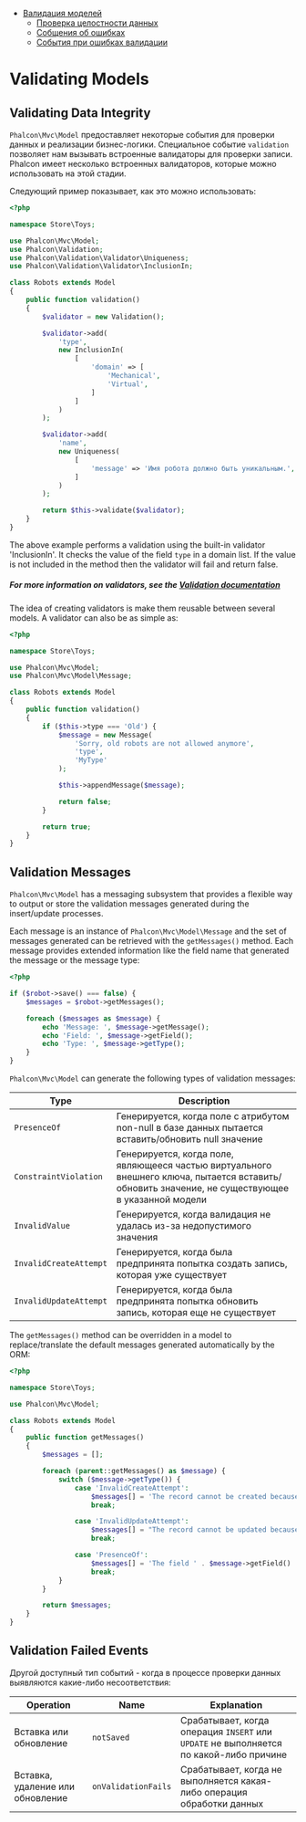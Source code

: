 <div class='article-menu'>
  <ul>
    <li>
      <a href="#overview">Валидация моделей</a> <ul>
        <li>
          <a href="#data-integrity">Проверка целостности данных</a>
        </li>
        <li>
          <a href="#messages">Собщения об ошибках</a>
        </li>
        <li>
          <a href="#failed-events">События при ошибках валидации</a>
        </li>
      </ul>
    </li>
  </ul>
</div>

<a name='overview'></a>

# Validating Models

<a name='data-integrity'></a>

## Validating Data Integrity

`Phalcon\Mvc\Model` предоставляет некоторые события для проверки данных и реализации бизнес-логики. Специальное событие `validation` позволяет нам вызывать встроенные валидаторы для проверки записи. Phalcon имеет несколько встроенных валидаторов, которые можно использовать на этой стадии.

Следующий пример показывает, как это можно использовать:

```php
<?php

namespace Store\Toys;

use Phalcon\Mvc\Model;
use Phalcon\Validation;
use Phalcon\Validation\Validator\Uniqueness;
use Phalcon\Validation\Validator\InclusionIn;

class Robots extends Model
{
    public function validation()
    {
        $validator = new Validation();

        $validator->add(
            'type',
            new InclusionIn(
                [
                    'domain' => [
                        'Mechanical',
                        'Virtual',
                    ]
                ]
            )
        );

        $validator->add(
            'name',
            new Uniqueness(
                [
                    'message' => 'Имя робота должно быть уникальным.',
                ]
            )
        );

        return $this->validate($validator);
    }
}
```

The above example performs a validation using the built-in validator 'InclusionIn'. It checks the value of the field `type` in a domain list. If the value is not included in the method then the validator will fail and return false.

<h5 class='alert alert-warning'>For more information on validators, see the <a href="/[[language]]/[[version]]/validation">Validation documentation</a></h5>

The idea of creating validators is make them reusable between several models. A validator can also be as simple as:

```php
<?php

namespace Store\Toys;

use Phalcon\Mvc\Model;
use Phalcon\Mvc\Model\Message;

class Robots extends Model
{
    public function validation()
    {
        if ($this->type === 'Old') {
            $message = new Message(
                'Sorry, old robots are not allowed anymore',
                'type',
                'MyType'
            );

            $this->appendMessage($message);

            return false;
        }

        return true;
    }
}
```

<a name='messages'></a>

## Validation Messages

`Phalcon\Mvc\Model` has a messaging subsystem that provides a flexible way to output or store the validation messages generated during the insert/update processes.

Each message is an instance of `Phalcon\Mvc\Model\Message` and the set of messages generated can be retrieved with the `getMessages()` method. Each message provides extended information like the field name that generated the message or the message type:

```php
<?php

if ($robot->save() === false) {
    $messages = $robot->getMessages();

    foreach ($messages as $message) {
        echo 'Message: ', $message->getMessage();
        echo 'Field: ', $message->getField();
        echo 'Type: ', $message->getType();
    }
}
```

`Phalcon\Mvc\Model` can generate the following types of validation messages:

| Type                   | Description                                                                                                                                      |
| ---------------------- | ------------------------------------------------------------------------------------------------------------------------------------------------ |
| `PresenceOf`           | Генерируется, когда поле с атрибутом non-null в базе данных пытается вставить/обновить null значение                                             |
| `ConstraintViolation`  | Генерируется, когда поле, являющееся частью виртуального внешнего ключа, пытается вставить/обновить значение, не существующее в указанной модели |
| `InvalidValue`         | Генерируется, когда валидация не удалась из-за недопустимого значения                                                                            |
| `InvalidCreateAttempt` | Генерируется, когда была предпринята попытка создать запись, которая уже существует                                                              |
| `InvalidUpdateAttempt` | Генерируется, когда была предпринята попытка обновить запись, которая еще не существует                                                          |

The `getMessages()` method can be overridden in a model to replace/translate the default messages generated automatically by the ORM:

```php
<?php

namespace Store\Toys;

use Phalcon\Mvc\Model;

class Robots extends Model
{
    public function getMessages()
    {
        $messages = [];

        foreach (parent::getMessages() as $message) {
            switch ($message->getType()) {
                case 'InvalidCreateAttempt':
                    $messages[] = 'The record cannot be created because it already exists';
                    break;

                case 'InvalidUpdateAttempt':
                    $messages[] = "The record cannot be updated because it doesn't exist";
                    break;

                case 'PresenceOf':
                    $messages[] = 'The field ' . $message->getField() . ' is mandatory';
                    break;
            }
        }

        return $messages;
    }
}
```

<a name='failed-events'></a>

## Validation Failed Events

Другой доступный тип событий - когда в процессе проверки данных выявляются какие-либо несоответствия:

| Operation                        | Name                | Explanation                                                                            |
| -------------------------------- | ------------------- | -------------------------------------------------------------------------------------- |
| Вставка или обновление           | `notSaved`          | Срабатывает, когда операция `INSERT` или `UPDATE` не выполняется по какой-либо причине |
| Вставка, удаление или обновление | `onValidationFails` | Срабатывает, когда не выполняется какая-либо операция обработки данных                 |